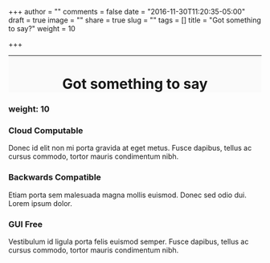 +++
author = ""
comments = false
date = "2016-11-30T11:20:35-05:00"
draft = true
image = ""
share = true
slug = ""
tags = []
title = "Got something to say?"
weight = 10

+++

<!--
<div style="background: cyan;">
-->
<div style="background: #FAFAFA;">
<hr>
<center><h1> Got something to say </h1></center>
</div>
<h3>weight: 10</h3>
<div class="container">
  <section class="call-to-action">
    <!-- .rows and .columns -->
    <div class="row">
      <div class="col-md-4">
        <span class="glyphicon glyphicon-cloud" aria-hidden="true"></span>
        <h3>Cloud Computable</h3>
        <p>Donec id elit non mi porta gravida at eget metus. Fusce dapibus, tellus ac cursus commodo, tortor mauris condimentum nibh.</p>
      </div>
      <div class="col-md-4">
        <span class="glyphicon glyphicon-floppy-disk" aria-hidden="true"></span>
        <h3>Backwards Compatible</h3>
        <p>Etiam porta sem malesuada magna mollis euismod. Donec sed odio dui. Lorem ipsum dolor.</p>
      </div>
      <div class="col-md-4">
        <span class="glyphicon glyphicon-console" aria-hidden="true"></span>
        <h3>GUI Free</h3>
        <p>Vestibulum id ligula porta felis euismod semper. Fusce dapibus, tellus ac cursus commodo, tortor mauris condimentum nibh.</p>
      </div>
    </div>
    <!-- /.rows and .columns -->
  </section>
</div>
